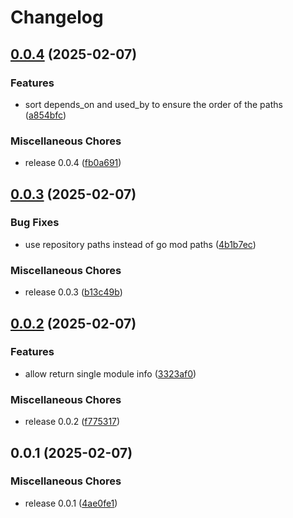 # Changelog

## [0.0.4](https://github.com/aweris/snyf/compare/v0.0.3...v0.0.4) (2025-02-07)


### Features

* sort depends_on and used_by to ensure the order of the paths ([a854bfc](https://github.com/aweris/snyf/commit/a854bfca2aa7dd2e3451705af7268066edf3319c))


### Miscellaneous Chores

* release 0.0.4 ([fb0a691](https://github.com/aweris/snyf/commit/fb0a6914b0eedbdb13a425bc18368624ac730a6d))

## [0.0.3](https://github.com/aweris/snyf/compare/v0.0.2...v0.0.3) (2025-02-07)


### Bug Fixes

* use repository paths instead of go mod paths ([4b1b7ec](https://github.com/aweris/snyf/commit/4b1b7ecf25c2093bd9ea93938d43bd720425bb00))


### Miscellaneous Chores

* release 0.0.3 ([b13c49b](https://github.com/aweris/snyf/commit/b13c49b99309b4118e7582069dbd8582c66c046f))

## [0.0.2](https://github.com/aweris/snyf/compare/v0.0.1...v0.0.2) (2025-02-07)


### Features

* allow return single module info ([3323af0](https://github.com/aweris/snyf/commit/3323af02dc558fd8511139b98bfcf68a269378f6))


### Miscellaneous Chores

* release 0.0.2 ([f775317](https://github.com/aweris/snyf/commit/f7753171a393e240decb280ff7a40e2dc19ecaa7))

## 0.0.1 (2025-02-07)


### Miscellaneous Chores

* release 0.0.1 ([4ae0fe1](https://github.com/aweris/snyf/commit/4ae0fe142ae0bf01e8d2f5aa0264ab5b22e0f6ca))
